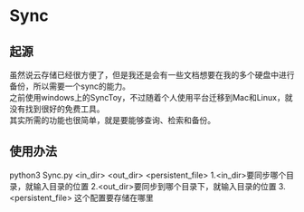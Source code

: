 # Sync
  
## 起源
虽然说云存储已经很方便了，但是我还是会有一些文档想要在我的多个硬盘中进行备份，所以需要一个sync的能力。  
之前使用windows上的SyncToy，不过随着个人使用平台迁移到Mac和Linux，就没有找到很好的免费工具。  
其实所需的功能也很简单，就是要能够查询、检索和备份。  
  
## 使用办法
python3 Sync.py <in_dir> <out_dir> <persistent_file>
1.<in_dir>要同步哪个目录，就输入目录的位置
2.<out_dir>要同步到哪个目录下，就输入目录的位置
3.<persistent_file> 这个配置要存储在哪里